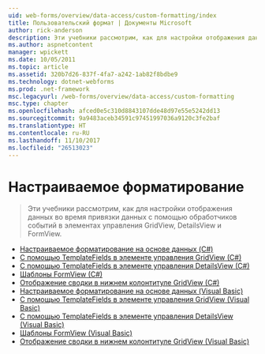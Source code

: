 ```yaml
---
uid: web-forms/overview/data-access/custom-formatting/index
title: Пользовательский формат | Документы Microsoft
author: rick-anderson
description: Эти учебники рассмотрим, как для настройки отображения данных во время привязки данных с помощью обработчиков событий в элементах управления GridView, DetailsView и FormView.
ms.author: aspnetcontent
manager: wpickett
ms.date: 10/05/2011
ms.topic: article
ms.assetid: 320b7d26-837f-4fa7-a242-1ab82f8bdbe9
ms.technology: dotnet-webforms
ms.prod: .net-framework
msc.legacyurl: /web-forms/overview/data-access/custom-formatting
msc.type: chapter
ms.openlocfilehash: afced0e5c310d8843107dde48d97e55e5242dd13
ms.sourcegitcommit: 9a9483aceb34591c97451997036a9120c3fe2baf
ms.translationtype: HT
ms.contentlocale: ru-RU
ms.lasthandoff: 11/10/2017
ms.locfileid: "26513023"
---
```

<a name="custom-formatting"></a>Настраиваемое форматирование
====================
> Эти учебники рассмотрим, как для настройки отображения данных во время привязки данных с помощью обработчиков событий в элементах управления GridView, DetailsView и FormView.


- [Настраиваемое форматирование на основе данных (C#)](custom-formatting-based-upon-data-cs.md)
- [С помощью TemplateFields в элементе управления GridView (C#)](using-templatefields-in-the-gridview-control-cs.md)
- [С помощью TemplateFields в элементе управления DetailsView (C#)](using-templatefields-in-the-detailsview-control-cs.md)
- [Шаблоны FormView (C#)](using-the-formview-s-templates-cs.md)
- [Отображение сводки в нижнем колонтитуле GridView (C#)](displaying-summary-information-in-the-gridview-s-footer-cs.md)
- [Настраиваемое форматирование на основе данных (Visual Basic)](custom-formatting-based-upon-data-vb.md)
- [С помощью TemplateFields в элементе управления GridView (Visual Basic)](using-templatefields-in-the-gridview-control-vb.md)
- [С помощью TemplateFields в элементе управления DetailsView (Visual Basic)](using-templatefields-in-the-detailsview-control-vb.md)
- [Шаблоны FormView (Visual Basic)](using-the-formview-s-templates-vb.md)
- [Отображение сводки в нижнем колонтитуле GridView (Visual Basic)](displaying-summary-information-in-the-gridview-s-footer-vb.md)
